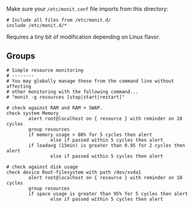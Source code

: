 

Make sure your `/etc/monit.conf` file imports from this directory:

```shell
# Include all files from /etc/monit.d/
include /etc/monit.d/*
```

Requires a tiny bit of modification depending on Linux flavor.

## Groups

```shell
# Simple resource monitoring
# --------
# You may globally manage these from the command line without affecting
# other monitoring with the following command...
# "monit -g resources [stop|start|restart]"

# check against RAM and RAM + SWAP.
check system Memory
        alert root@localhost on { resource } with reminder on 10 cycles
        group resources
        if memory usage > 80% for 5 cycles then alert
                else if passed within 5 cycles then alert
        if loadavg (15min) is greater than 0.95 for 2 cycles then alert
                else if passed within 5 cycles then alert

# check against disk usage
check device Root-filesystem with path /dev/xvda1
        alert root@localhost on { resource } with reminder on 10 cycles
        group resources
        if space usage is greater than 95% for 5 cycles then alert
                else if passed within 5 cycles then alert
```
